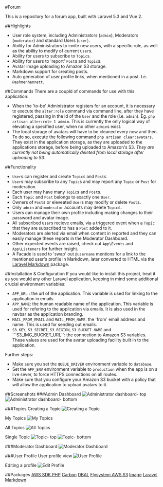 #Forum

This is a repository for a forum app, built with Laravel 5.3 and Vue 2.

##Highlights
- User role system, including Administrators (```admin```),  Moderators (```moderator```) and standard Users (```user```).
- Ability for Administrators to invite new users, with a specific role, as well as the ability to modify of current ```User```s.
- Ability for users to subscribe to ```Topic```s.
- Ability for users to 'report' ```Post```s and ```Topic```s.
- Avatar image uploading to Amazon S3 storage.
- Markdown support for creating posts.
- Auto generation of user profile links, when mentioned in a post. I.e. ```@ashmenhennett```.

##Commands
There are a coupld of commands for use with this application:
- When the 'to-be' Administrator registers for an account, it is necessary to execute the ```alter:role``` command via command line, after they have registered, passing in the id of the ```User``` and the role (i.e. ```admin```). Eg. ```php artisan alter:role 1 admin```. This is currently the only logical way of elevating a specified user, when no other ```admin```s exist.
- The local storage of avatars will have to be cleaned every now and then. To do so, execute the following command ```php artisan clear:avatars```. They exist in the application storage, as they are uploaded to the applications storage, before being uploaded to Amazon's S3. *They are currently not being automatically deleted from local storage after uploading to S3*.

##Functionality
- ```User```s can register and create ```Topic```s and ```Post```s.
- ```User```s may subscribe to any ```Topic```s and may report any ```Topic``` or ```Post``` for moderation.
- Each user may have many ```Topic```s and ```Post```s.
- Each ```Topic``` and ```Post``` belongs to exactly one ```User```.
- Owners of ```Post```s or eleveated ```User```s may modify or delete ```Post```s.
- Only ```admin``` and ```moderator``` accounts may delete ```Topic```s.
- Users can manage their own profile including making changes to their password and avatar image.
- All subscribed ```User```s recieve emails, via a triggered event when a ```Topic``` that they are subscribed to has a ```Post``` added to it.
- Moderators are alerted via email when content in reported and they can easily manage these reports in the Moderator Dashboard.
- Other expected events are raised, check out ```App\Events``` and ```App\Listeners``` for further insight.
- A Facade is used to 'swap' out ```@username``` mentions for a link to the mentioned user's profile in Markdown, later converted to HTML via the [Laravel Markdown](https://github.com/GrahamCampbell/Laravel-Markdown) package.

##Installation & Configuration
If you would like to install this project, treat it as you would any other Laravel application, keeping in mind some additional crucial environment variables:
- ```APP_URL``` : the url of the application. This variable is used for linking to the application in emails.
- ```APP_NAME```: the human readable name of the application. This variable is used for refering to the application via emails. It is also used in the navbar as the application branding.
- ```MAIL_FROM_EMAIL``` and ```MAIL_FROM_NAME```: the 'from' email address and name. This is used for sending out emails.
- ```S3_KEY```, ```S3_SECRET```, ```S3_REGION```, ```S3_BUCKET_NAME``` and ```S3_IMG_BUCKET_URL``: the conncetion to Amazon S3 variables. These values are used for the avatar uploading facility built in to the application.

Further steps:
- Make sure you set the ```QUEUE_DRIVER``` environment variable to ```database```.
- Set the ```APP_ENV``` environment variable to ```production``` when the app is on a live sever, to force HTTPS connections on all routes.
- Make sure that you configure your Amazon S3 bucket with a policy that will allow the application to upload avatars to it.

##Screenshots
###Admin Dashboard
![Administrator dashboard- top](https://cloud.githubusercontent.com/assets/9494635/20865189/631adf40-ba5b-11e6-9ea1-7fc614a45f28.PNG)
![Administrator dashboard- bottom](https://cloud.githubusercontent.com/assets/9494635/20865186/631a3d74-ba5b-11e6-85aa-4a3e53656a6d.PNG)

###Topics
Creating a Topic
![Creating a Topic](https://cloud.githubusercontent.com/assets/9494635/20865190/631bc072-ba5b-11e6-9624-0d555d6c0456.PNG)

My Topics
![My Topics](https://cloud.githubusercontent.com/assets/9494635/20865195/634b6b7e-ba5b-11e6-97bc-e2255c65fe64.PNG)

All Topics
![All Topics](https://cloud.githubusercontent.com/assets/9494635/20865187/631a3f4a-ba5b-11e6-9c01-7d8a9594193b.PNG)

Single Topic
![Topic- top](https://cloud.githubusercontent.com/assets/9494635/20865196/634e1ea0-ba5b-11e6-8435-d6b6ceecde13.PNG)
![Topic- bottom](https://cloud.githubusercontent.com/assets/9494635/20865194/634b39b0-ba5b-11e6-95e6-516666b1aedb.PNG)

###Moderator Dashboard
![Moderator Dashboard](https://cloud.githubusercontent.com/assets/9494635/20865192/63494b1e-ba5b-11e6-8a1d-73d0fead965f.PNG)

###User Profile
User profile view
![User Profile](https://cloud.githubusercontent.com/assets/9494635/20865193/634b08b4-ba5b-11e6-8898-b70b85b33934.PNG)

Editing a profile
![Edit Profile](https://cloud.githubusercontent.com/assets/9494635/20865191/631bde9a-ba5b-11e6-9a68-b4d337ae4c0a.PNG)

##Packages
[AWS SDK PHP](https://github.com/aws/aws-sdk-php)
[Carbon](https://github.com/briannesbitt/carbon)
[DBAL](https://github.com/doctrine/dbal)
[Flysystem AWS S3](https://github.com/thephpleague/flysystem-aws-s3-v3)
[Image](https://github.com/Intervention/image)
[Laravel Markdown](https://github.com/GrahamCampbell/Laravel-Markdown)
